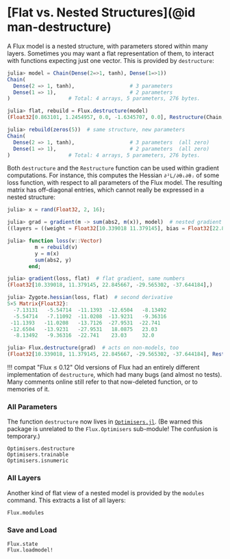 # [Flat vs. Nested Structures](@id man-destructure)


A Flux model is a nested structure, with parameters stored within many layers. Sometimes you may want a flat representation of them, to interact with functions expecting just one vector. This is provided by `destructure`:

```julia
julia> model = Chain(Dense(2=>1, tanh), Dense(1=>1))
Chain(
  Dense(2 => 1, tanh),                  # 3 parameters
  Dense(1 => 1),                        # 2 parameters
)                   # Total: 4 arrays, 5 parameters, 276 bytes.

julia> flat, rebuild = Flux.destructure(model)
(Float32[0.863101, 1.2454957, 0.0, -1.6345707, 0.0], Restructure(Chain, ..., 5))

julia> rebuild(zeros(5))  # same structure, new parameters
Chain(
  Dense(2 => 1, tanh),                  # 3 parameters  (all zero)
  Dense(1 => 1),                        # 2 parameters  (all zero)
)                   # Total: 4 arrays, 5 parameters, 276 bytes.
```

Both `destructure` and the `Restructure` function can be used within gradient computations. For instance, this computes the Hessian `∂²L/∂θᵢ∂θⱼ` of some loss function, with respect to all parameters of the Flux model. The resulting matrix has off-diagonal entries, which cannot really be expressed in a nested structure:

```julia
julia> x = rand(Float32, 2, 16);

julia> grad = gradient(m -> sum(abs2, m(x)), model)  # nested gradient
((layers = ((weight = Float32[10.339018 11.379145], bias = Float32[22.845667], σ = nothing), (weight = Float32[-29.565302;;], bias = Float32[-37.644184], σ = nothing)),),)

julia> function loss(v::Vector)
         m = rebuild(v)
         y = m(x)
         sum(abs2, y)
       end;

julia> gradient(loss, flat)  # flat gradient, same numbers
(Float32[10.339018, 11.379145, 22.845667, -29.565302, -37.644184],)

julia> Zygote.hessian(loss, flat)  # second derivative
5×5 Matrix{Float32}:
  -7.13131   -5.54714  -11.1393  -12.6504   -8.13492
  -5.54714   -7.11092  -11.0208  -13.9231   -9.36316
 -11.1393   -11.0208   -13.7126  -27.9531  -22.741
 -12.6504   -13.9231   -27.9531   18.0875   23.03
  -8.13492   -9.36316  -22.741    23.03     32.0

julia> Flux.destructure(grad)  # acts on non-models, too
(Float32[10.339018, 11.379145, 22.845667, -29.565302, -37.644184], Restructure(Tuple, ..., 5))
```

!!! compat "Flux ≤ 0.12"
    Old versions of Flux had an entirely different implementation of `destructure`, which
    had many bugs (and almost no tests). Many comments online still refer to that now-deleted
    function, or to memories of it.


### All Parameters

The function `destructure` now lives in [`Optimisers.jl`](https://github.com/FluxML/Optimisers.jl).
(Be warned this package is unrelated to the `Flux.Optimisers` sub-module! The confusion is temporary.)

```@docs
Optimisers.destructure
Optimisers.trainable
Optimisers.isnumeric
```

### All Layers

Another kind of flat view of a nested model is provided by the `modules` command. This extracts a list of all layers:

```@docs
Flux.modules
```

### Save and Load

```@docs
Flux.state
Flux.loadmodel!
```